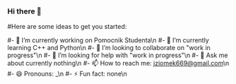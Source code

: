 ### Hi there 👋

#Here are some ideas to get you started:

#- 🔭 I’m currently working on Pomocnik Studenta\n
#- 🌱 I’m currently learning C++ and Python\n
#- 👯 I’m looking to collaborate on "work in progress"\n
#- 🤔 I’m looking for help with "work in progress"\n
#- 💬 Ask me about currently nothing\n
#- 📫 How to reach me: jziomek669@gmail.com\n
#- 😄 Pronouns: _\n
#- ⚡ Fun fact: none\n
